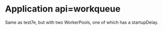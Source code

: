 # Application api=workqueue

Same as test7e, but with two WorkerPools, one of which has a
startupDelay.
